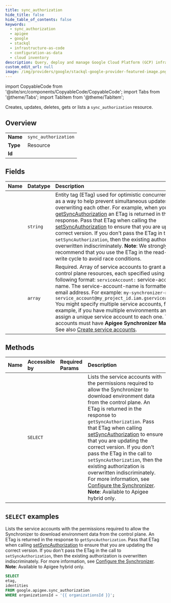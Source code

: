 ```yaml
---
title: sync_authorization
hide_title: false
hide_table_of_contents: false
keywords:
  - sync_authorization
  - apigee
  - google
  - stackql
  - infrastructure-as-code
  - configuration-as-data
  - cloud inventory
description: Query, deploy and manage Google Cloud Platform (GCP) infrastructure and resources using SQL
custom_edit_url: null
image: /img/providers/google/stackql-google-provider-featured-image.png
---
```


import CopyableCode from '@site/src/components/CopyableCode/CopyableCode';
import Tabs from '@theme/Tabs';
import TabItem from '@theme/TabItem';

Creates, updates, deletes, gets or lists a <code>sync_authorization</code> resource.

## Overview
<table><tbody>
<tr><td><b>Name</b></td><td><code>sync_authorization</code></td></tr>
<tr><td><b>Type</b></td><td>Resource</td></tr>
<tr><td><b>Id</b></td><td><CopyableCode code="google.apigee.sync_authorization" /></td></tr>
</tbody></table>

## Fields
| Name | Datatype | Description |
|:-----|:---------|:------------|
| <CopyableCode code="etag" /> | `string` | Entity tag (ETag) used for optimistic concurrency control as a way to help prevent simultaneous updates from overwriting each other. For example, when you call [getSyncAuthorization](organizations/getSyncAuthorization) an ETag is returned in the response. Pass that ETag when calling the [setSyncAuthorization](organizations/setSyncAuthorization) to ensure that you are updating the correct version. If you don't pass the ETag in the call to `setSyncAuthorization`, then the existing authorization is overwritten indiscriminately. **Note**: We strongly recommend that you use the ETag in the read-modify-write cycle to avoid race conditions. |
| <CopyableCode code="identities" /> | `array` | Required. Array of service accounts to grant access to control plane resources, each specified using the following format: `serviceAccount:` service-account-name. The service-account-name is formatted like an email address. For example: `my-synchronizer-manager-service_account@my_project_id.iam.gserviceaccount.com` You might specify multiple service accounts, for example, if you have multiple environments and wish to assign a unique service account to each one. The service accounts must have **Apigee Synchronizer Manager** role. See also [Create service accounts](https://cloud.google.com/apigee/docs/hybrid/latest/sa-about#create-the-service-accounts). |

## Methods
| Name | Accessible by | Required Params | Description |
|:-----|:--------------|:----------------|:------------|
| <CopyableCode code="organizations_get_sync_authorization" /> | `SELECT` | <CopyableCode code="organizationsId" /> | Lists the service accounts with the permissions required to allow the Synchronizer to download environment data from the control plane. An ETag is returned in the response to `getSyncAuthorization`. Pass that ETag when calling [setSyncAuthorization](setSyncAuthorization) to ensure that you are updating the correct version. If you don't pass the ETag in the call to `setSyncAuthorization`, then the existing authorization is overwritten indiscriminately. For more information, see [Configure the Synchronizer](https://cloud.google.com/apigee/docs/hybrid/latest/synchronizer-access). **Note**: Available to Apigee hybrid only. |

## `SELECT` examples

Lists the service accounts with the permissions required to allow the Synchronizer to download environment data from the control plane. An ETag is returned in the response to `getSyncAuthorization`. Pass that ETag when calling [setSyncAuthorization](setSyncAuthorization) to ensure that you are updating the correct version. If you don't pass the ETag in the call to `setSyncAuthorization`, then the existing authorization is overwritten indiscriminately. For more information, see [Configure the Synchronizer](https://cloud.google.com/apigee/docs/hybrid/latest/synchronizer-access). **Note**: Available to Apigee hybrid only.

```sql
SELECT
etag,
identities
FROM google.apigee.sync_authorization
WHERE organizationsId = '{{ organizationsId }}'; 
```
